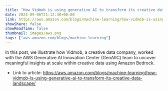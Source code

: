 ```yaml
---
title: "How Vidmob is using generative AI to transform its creative data landscape"
date: 2024-09-06T21:12:30+00:00
link: https://aws.amazon.com/blogs/machine-learning/how-vidmob-is-using-generative-ai-to-transform-its-creative-data-landscape/
showShare: false
showReadTime: false
thumbnail: images/aws.png
tags: ["aws.amazon.com/blogs/machine-learning"]
---
```

In this post, we illustrate how Vidmob, a creative data company, worked with the AWS Generative AI Innovation Center (GenAIIC) team to uncover meaningful insights at scale within creative data using Amazon Bedrock.

- Link to article: https://aws.amazon.com/blogs/machine-learning/how-vidmob-is-using-generative-ai-to-transform-its-creative-data-landscape/